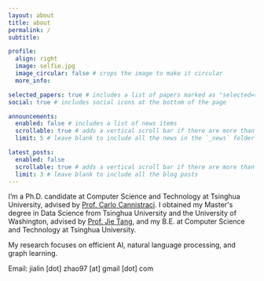 ```yaml
---
layout: about
title: about
permalink: /
subtitle: 

profile:
  align: right
  image: selfie.jpg
  image_circular: false # crops the image to make it circular
  more_info:

selected_papers: true # includes a list of papers marked as "selected={true}"
social: true # includes social icons at the bottom of the page

announcements:
  enabled: false # includes a list of news items
  scrollable: true # adds a vertical scroll bar if there are more than 3 news items
  limit: 5 # leave blank to include all the news in the `_news` folder

latest_posts:
  enabled: false
  scrollable: true # adds a vertical scroll bar if there are more than 3 new posts items
  limit: 3 # leave blank to include all the blog posts
---
```


I’m a Ph.D. candidate at Computer Science and Technology at Tsinghua University, advised by [Prof. Carlo Cannistraci](https://brain.tsinghua.edu.cn/en/info/1010/1003.htm). I obtained my Master's degree in Data Science from Tsinghua University and the University of Washington, advised by [Prof. Jie Tang](https://keg.cs.tsinghua.edu.cn/jietang/), and my B.E. at Computer Science and Technology at Tsinghua University. 

My research focuses on efficient AI, natural language processing, and graph learning.

Email: jialin [dot] zhao97 [at] gmail [dot] com